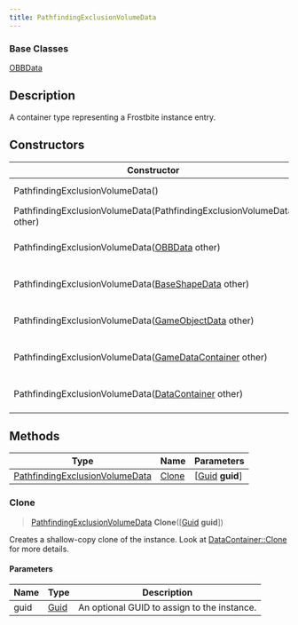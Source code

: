 ```yaml
---
title: PathfindingExclusionVolumeData
---
```

### Base Classes

[OBBData](/vext/ref/fb/obbdata/)

## Description

A container type representing a Frostbite instance entry.

## Constructors

| Constructor                                                                               | Description                                                                                                                                         |
| ----------------------------------------------------------------------------------------- | --------------------------------------------------------------------------------------------------------------------------------------------------- |
| PathfindingExclusionVolumeData()                                                          | Create a new instance of this container type.                                                                                                       |
| PathfindingExclusionVolumeData(PathfindingExclusionVolumeData other)                      | Create a reference copy of an instance of the same type.                                                                                            |
| PathfindingExclusionVolumeData([OBBData](/vext/ref/fb/obbdata/) other)                                  | Upcast an instance of type [OBBData](/vext/ref/fb/obbdata/) to [PathfindingExclusionVolumeData](/vext/ref/fb/pathfindingexclusionvolumedata/).                                  |
| PathfindingExclusionVolumeData([BaseShapeData](/vext/ref/fb/baseshapedata/) other)                      | Upcast an instance of type [BaseShapeData](/vext/ref/fb/baseshapedata/) to [PathfindingExclusionVolumeData](/vext/ref/fb/pathfindingexclusionvolumedata/).                      |
| PathfindingExclusionVolumeData([GameObjectData](/vext/ref/fb/gameobjectdata/) other)                    | Upcast an instance of type [GameObjectData](/vext/ref/fb/gameobjectdata/) to [PathfindingExclusionVolumeData](/vext/ref/fb/pathfindingexclusionvolumedata/).                    |
| PathfindingExclusionVolumeData([GameDataContainer](/vext/ref/fb/gamedatacontainer/) other)              | Upcast an instance of type [GameDataContainer](/vext/ref/fb/gamedatacontainer/) to [PathfindingExclusionVolumeData](/vext/ref/fb/pathfindingexclusionvolumedata/).              |
| PathfindingExclusionVolumeData([DataContainer](/vext/ref/shared/class/datacontainer) other) | Upcast an instance of type [DataContainer](/vext/ref/shared/class/datacontainer) to [PathfindingExclusionVolumeData](/vext/ref/fb/pathfindingexclusionvolumedata/). |

## Methods

| Type                                                             | Name            | Parameters                                     |
| ---------------------------------------------------------------- | --------------- | ---------------------------------------------- |
| [PathfindingExclusionVolumeData](/vext/ref/fb/pathfindingexclusionvolumedata/) | [Clone](#clone) | \[[Guid](/vext/ref/shared/class/guid) **guid**\] |

### Clone

> [PathfindingExclusionVolumeData](/vext/ref/fb/pathfindingexclusionvolumedata/) **Clone**(\[[Guid](/vext/ref/shared/class/guid) **guid**\])

Creates a shallow-copy clone of the instance. Look at [DataContainer::Clone](/vext/ref/shared/class/datacontainer#clone) for more details.

#### Parameters

| Name | Type         | Description                                 |
| ---- | ------------ | ------------------------------------------- |
| guid | [Guid](/vext/ref/shared/class/guid/) | An optional GUID to assign to the instance. |
